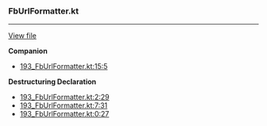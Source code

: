 ### FbUrlFormatter.kt
---
[View file](files/193_FbUrlFormatter.kt)

**Companion**

 - [193_FbUrlFormatter.kt:15:5](files/193_FbUrlFormatter.kt#L15)

**Destructuring Declaration**

 - [193_FbUrlFormatter.kt:2:29](files/193_FbUrlFormatter.kt#L2:)
 - [193_FbUrlFormatter.kt:7:31](files/193_FbUrlFormatter.kt#L7:)
 - [193_FbUrlFormatter.kt:0:27](files/193_FbUrlFormatter.kt#L0:)
